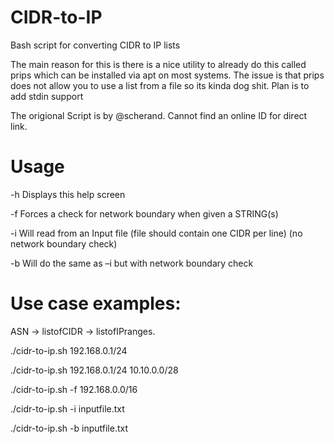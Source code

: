 # CIDR-to-IP
Bash script for converting CIDR to IP lists

The main reason for this is there is a nice utility to already do this called prips which can be installed via apt on most systems. The issue is that prips does not allow you to use a list from a file so its kinda dog shit.
Plan is to add stdin support

The origional Script is by @scherand. Cannot find an online ID for direct link. 

# Usage
-h Displays this help screen

-f Forces a check for network boundary when given a STRING(s)

-i Will read from an Input file (file should contain one CIDR per line) (no network boundary check)

-b Will do the same as –i but with network boundary check

# Use case examples:
ASN -> listofCIDR -> listofIPranges. 

./cidr-to-ip.sh 192.168.0.1/24

./cidr-to-ip.sh 192.168.0.1/24 10.10.0.0/28

./cidr-to-ip.sh -f 192.168.0.0/16

./cidr-to-ip.sh -i inputfile.txt

./cidr-to-ip.sh -b inputfile.txt
